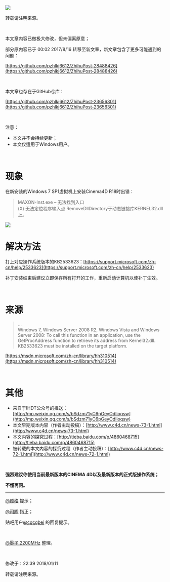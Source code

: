 ![](https://raw.githubusercontent.com/pzhlkj6612/ZhihuPost-23656301/master/pic_zhimg_com/v2-12a27bbf5d319c1f3180729a4992786c.jpg)

转载请注明来源。

<br/>

本文章内容已做极大修改，但未偏离原意；

部分原内容已于 00:02 2017/8/16 转移至新文章，新文章包含了更多可能遇到的问题：

[https://github.com/pzhlkj6612/ZhihuPost-28488426](https://github.com/pzhlkj6612/ZhihuPost-28488426)

<br/>

本文章也存在于GitHub仓库：

[https://github.com/pzhlkj6612/ZhihuPost-23656301](https://github.com/pzhlkj6612/ZhihuPost-23656301)

<br/>

注意：

* 本文并不会持续更新；
* 本文仅适用于Windows用户。

<br/>

# 现象

在新安装的Windows 7 SP1虚拟机上安装Cinema4D R18时出错：

> MAXON-Inst.exe – 无法找到入口    
> (X) 无法定位程序输入点 RemoveDllDirectory于动态链接库KERNEL32.dll上。

![](https://raw.githubusercontent.com/pzhlkj6612/ZhihuPost-23656301/master/pic_zhimg_com/v2-8ebd181febc4464cbfb9a37ceafc3fd2.jpg)

# 解决方法

打上对应操作系统版本的KB2533623：[https://support.microsoft.com/zh-cn/help/2533623](https://support.microsoft.com/zh-cn/help/2533623)

补丁安装结束后建议立即保存所有打开的工作，重新启动计算机以使补丁生效。

<br/>

# 来源

> ...    
> Windows 7, Windows Server 2008 R2, Windows Vista and Windows Server 2008: To call this function in an application, use the GetProcAddress function to retrieve its address from Kernel32.dll. KB2533623 must be installed on the target platform.

[https://msdn.microsoft.com/zh-cn/library/hh310514](https://msdn.microsoft.com/zh-cn/library/hh310514)

<br/>

# 其他

* 来自于IHDT公众号的推送：[http://mp.weixin.qq.com/s/bSdzm71yC6pGeyOdIioqsw](http://mp.weixin.qq.com/s/bSdzm71yC6pGeyOdIioqsw)
* 本文早期版本内容（作者主动投稿）：[http://www.c4d.cn/news-73-1.html](http://www.c4d.cn/news-73-1.html)
* 本文内容的探究过程：[http://tieba.baidu.com/p/4860468715](http://tieba.baidu.com/p/4860468715)
* 被转载的本文内容的探究过程（作者主动投稿）：[http://www.c4d.cn/news-72-1.html](http://www.c4d.cn/news-72-1.html)

<br/>

**强烈建议你使用当前最新版本的CINEMA 4D以及最新版本的正式版操作系统；**

**不懂再问。**

----

[@颜格](http://www.zhihu.com/people/60fb02669c8153429c6f7a8aab70b98e) 提示；

[@司卿](http://www.zhihu.com/people/cd3b49b1a20b771ac5f7d2b2f4a58baa) 指正；

贴吧用户[@cgcgbei](http://tieba.baidu.com/home/main?un=cgcgbei) 的回复提示。

<br/>

[@墨子 2200MHz](http://www.zhihu.com/people/faf758840a7dfc528c4f620cdddf1460) 整理。

<br/>

修改于：22:39 2018/01/11

转载请注明来源。